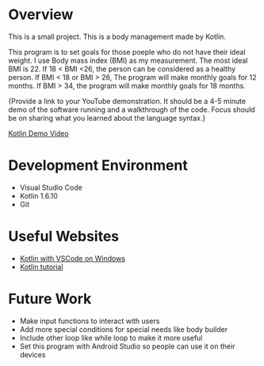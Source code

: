 # Overview

This is a small project. This is a body management made by Kotlin.

This program is to set goals for those poeple who do not have their ideal weight. I use Body mass index (BMI) as my measurement. The most ideal BMI is 22. If 18 < BMI <26, the person can be considered as a healthy person. If BMI < 18 or BMI > 26, The program will make monthly goals for 12 months. If BMI > 34, the program will make monthly goals for 18 months.

{Provide a link to your YouTube demonstration.  It should be a 4-5 minute demo of the software running and a walkthrough of the code.  Focus should be on sharing what you learned about the language syntax.}

[Kotlin Demo Video](https://youtu.be/QmiazKJxnP0)

# Development Environment

* Visual Studio Code
* Kotlin 1.6.10
* Git

# Useful Websites

* [Kotlin with VSCode on Windows](https://www.youtube.com/watch?v=XkACl0haCN0&t=40s)
* [Kotlin tutorial](https://www.youtube.com/watch?v=5flXf8nuq60&t=2605s)

# Future Work


* Make input functions to interact with users
* Add more special conditions for special needs like body builder
* Include other loop like while loop to make it more useful
* Set this program with Android Studio so people can use it on their devices